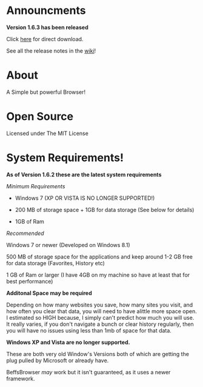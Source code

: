 # Announcments



**Version 1.6.3 has been released**

Click [here](https://github.com/jdc20181/BeffsBrowser/releases/download/1.6.3/Version1.6.3.zip) for direct download. 

See all the release notes in the [wiki](https://github.com/jdc20181/BeffsBrowser/wiki/1.6.3-Coming-Soon-Notes)!



# About

A Simple but powerful Browser!


# Open Source
Licensed under The MIT License

# System Requirements!

**As of Version 1.6.2 these are the latest system requirements**

*Minimum Requirements*

  - Windows 7 (XP OR VISTA IS NO LONGER SUPPORTED!)

  - 200 MB of storage space + 1GB for data storage (See below for details)

  - 1GB of Ram
  
*Recommended*

Windows 7 or newer (Developed on Windows 8.1)

500 MB of storage space for the applications and keep around 1-2 GB free for data storage (Favorites, History etc)

1 GB of Ram or larger (I have 4GB on my machine so have at least that for best performance)

**Additonal Space may be required**

Depending on how many websites you save, how many sites you visit, and how often you clear that data, you will need to have  alittle more space open. 
I estimated so HIGH because, I simply can't predict how much you will use. It really varies, if you don't navigate a bunch or clear history regularly, then you will have no issues using less than 1mb of space for that data.

**Windows XP and Vista are no longer supported.**

These are both very old Window's Versions both of which are getting the plug pulled by Microsoft or already have. 

BeffsBrowser *may* work but it isn't guaranteed, as it uses a newer framework. 
